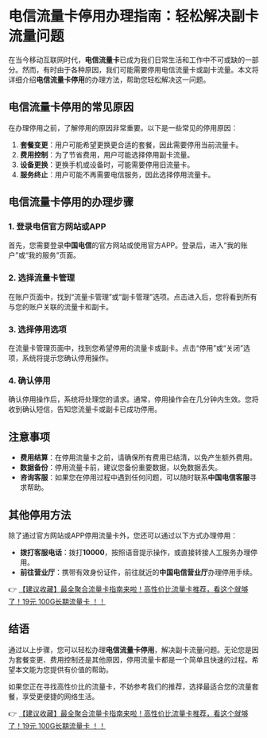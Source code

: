 # 电信流量卡停用办理指南：轻松解决副卡流量问题

在当今移动互联网时代，**电信流量卡**已成为我们日常生活和工作中不可或缺的一部分。然而，有时由于各种原因，我们可能需要停用电信流量卡或副卡流量。本文将详细介绍**电信流量卡停用**的办理方法，帮助您轻松解决这一问题。

## 电信流量卡停用的常见原因

在办理停用之前，了解停用的原因非常重要。以下是一些常见的停用原因：

1. **套餐变更**：用户可能希望更换更合适的套餐，因此需要停用当前流量卡。
2. **费用控制**：为了节省费用，用户可能选择停用副卡流量。
3. **设备更换**：更换手机或设备时，可能需要停用旧流量卡。
4. **服务终止**：用户可能不再需要电信服务，因此选择停用流量卡。

## 电信流量卡停用的办理步骤

### 1. 登录电信官方网站或APP

首先，您需要登录**中国电信**的官方网站或使用官方APP。登录后，进入“我的账户”或“我的服务”页面。

### 2. 选择流量卡管理

在账户页面中，找到“流量卡管理”或“副卡管理”选项。点击进入后，您将看到所有与您的账户关联的流量卡和副卡。

### 3. 选择停用选项

在流量卡管理页面中，找到您希望停用的流量卡或副卡。点击“停用”或“关闭”选项，系统将提示您确认停用操作。

### 4. 确认停用

确认停用操作后，系统将处理您的请求。通常，停用操作会在几分钟内生效。您将收到确认短信，告知您流量卡或副卡已成功停用。

## 注意事项

- **费用结算**：在停用流量卡之前，请确保所有费用已结清，以免产生额外费用。
- **数据备份**：停用流量卡前，建议您备份重要数据，以免数据丢失。
- **咨询客服**：如果您在停用过程中遇到任何问题，可以随时联系**中国电信客服**寻求帮助。

## 其他停用方法

除了通过官方网站或APP停用流量卡外，您还可以通过以下方式办理停用：

- **拨打客服电话**：拨打**10000**，按照语音提示操作，或直接转接人工服务办理停用。
- **前往营业厅**：携带有效身份证件，前往就近的**中国电信营业厅**办理停用手续。

👉 [【建议收藏】最全聚合流量卡指南来啦！高性价比流量卡推荐，看这个就够了！19元 100G长期流量卡 ！！](https://bit.ly/Liuliangka)

## 结语

通过以上步骤，您可以轻松办理**电信流量卡停用**，解决副卡流量问题。无论您是因为套餐变更、费用控制还是其他原因，停用流量卡都是一个简单且快速的过程。希望本文能为您提供有价值的帮助。

如果您正在寻找高性价比的流量卡，不妨参考我们的推荐，选择最适合您的流量套餐，享受更便捷的网络生活。

👉 [【建议收藏】最全聚合流量卡指南来啦！高性价比流量卡推荐，看这个就够了！19元 100G长期流量卡 ！！](https://bit.ly/Liuliangka)
